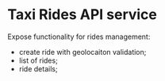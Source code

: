 # Taxi Rides API service

Expose functionality for rides management:
 - create ride with geolocaiton validation;
 - list of rides;
 - ride details;